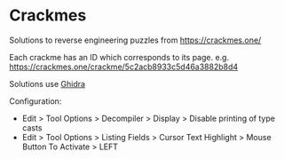 # Crackmes

Solutions to reverse engineering puzzles from https://crackmes.one/

Each crackme has an ID which corresponds to its page. e.g. https://crackmes.one/crackme/5c2acb8933c5d46a3882b8d4

Solutions use [Ghidra](https://ghidra-sre.org/)

Configuration:

* Edit > Tool Options > Decompiler > Display > Disable printing of type casts
* Edit > Tool Options > Listing Fields > Cursor Text Highlight > Mouse Button To Activate > LEFT
